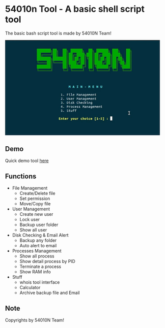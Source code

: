 # 54010n Tool - A basic shell script tool
The basic bash script tool is made by 54010N Team!

![54010n Tool](thumb.jpg)
## Demo
Quick demo tool [here](https://youtu.be/Aekr2aW-kps)

## Functions
- File Management
  - Create/Delete file
  - Set permission
  - Move/Copy file
- User Management
  - Create new user
  - Lock user
  - Backup user folder
  - Show all user
- Disk Checking & Email Alert
  - Backup any folder
  - Auto alert to email
- Processes Management
  - Show all process
  - Show detail process by PID
  - Terminate a process
  - Show RAM info
- Stuff
  - whois tool interface
  - Calculator
  - Archive backup file and Email

## Note
Copyrights by 54010N Team!
